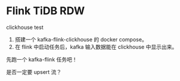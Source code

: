 # Flink TiDB RDW 

clickhouse test

1. 搭建一个 kafka-flink-clickhouse 的 docker compose。
2. 在 flink 中启动任务后，kafka 输入数据能在 clickhouse 中显示出来。

先跑一个 kafka-flink 任务吧！

是否一定要 upsert 流？